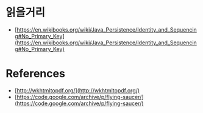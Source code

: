 # 읽을거리

* [https://en.wikibooks.org/wiki/Java_Persistence/Identity_and_Sequencing#No_Primary_Key](https://en.wikibooks.org/wiki/Java_Persistence/Identity_and_Sequencing#No_Primary_Key)

# References

* [http://wkhtmltopdf.org/](http://wkhtmltopdf.org/)
* [https://code.google.com/archive/p/flying-saucer/](https://code.google.com/archive/p/flying-saucer/)